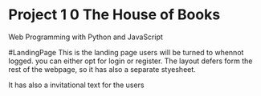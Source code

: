 # Project 1 0 The House of Books

Web Programming with Python and JavaScript

#LandingPage
This is the landing page users will be turned to whennot logged. you can either opt for login or register. The layout defers form the rest of the webpage, so it has also a separate styesheet.

It has also a invitational text for the users